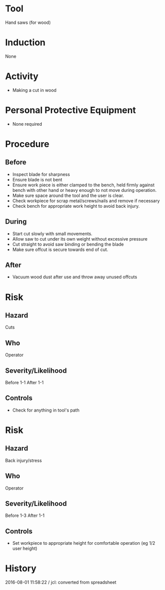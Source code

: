 # Tool
Hand saws (for wood)
# Induction
None
# Activity

* Making a cut in wood

# Personal Protective Equipment

* None required

# Procedure
## Before

* Inspect blade for sharpness
* Ensure blade is not bent
* Ensure work piece is either clamped to the bench, held firmly against bench with other hand or heavy enough to not move during operation. 
* Make sure space around the tool and the user is clear.
* Check workpiece for scrap metal/screws/nails and remove if necessary
* Check bench for appropriate work height to avoid back injury.

## During

* Start cut slowly with small movements. 
* Allow saw to cut under its own weight without excessive pressure
* Cut straight to avoid saw binding or bending the blade
* Make sure offcut is secure towards end of cut.

## After

* Vacuum wood dust after use and throw away unused offcuts

# Risk
## Hazard
Cuts
## Who
Operator
## Severity/Likelihood
Before 1-1 After 1-1
## Controls

* Check for anything in tool&#39;s path

# Risk
## Hazard
Back injury/stress
## Who
Operator
## Severity/Likelihood
Before 1-3 After 1-1
## Controls

* Set workpiece to appropriate height for comfortable operation (eg 1/2 user height)

# History
2016-08-01 11:58:22 / jcl: converted from spreadsheet

